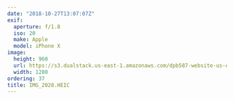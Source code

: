 ```yaml
---
date: "2018-10-27T13:07:07Z"
exif:
  aperture: f/1.8
  iso: 20
  make: Apple
  model: iPhone X
image:
  height: 960
  url: https://s3.dualstack.us-east-1.amazonaws.com/dpb587-website-us-east-1/asset/gallery/2018-europe-trip/05205ca3-5f98-c433-ecb6-35168bbc2625~1280.jpg
  width: 1280
ordering: 37
title: IMG_2028.HEIC
---
```

